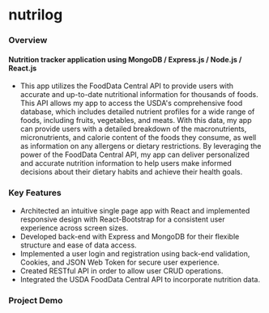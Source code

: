# nutrilog
### Overview 
#### Nutrition tracker application using MongoDB / Express.js / Node.js / React.js

* This app utilizes the FoodData Central API to provide users with accurate and up-to-date nutritional information for thousands of foods. This API allows my app to access the USDA's comprehensive food database, which includes detailed nutrient profiles for a wide range of foods, including fruits, vegetables, and meats. With this data, my app can provide users with a detailed breakdown of the macronutrients, micronutrients, and calorie content of the foods they consume, as well as information on any allergens or dietary restrictions. By leveraging the power of the FoodData Central API, my app can deliver personalized and accurate nutrition information to help users make informed decisions about their dietary habits and achieve their health goals.

### Key Features
* Architected an intuitive single page app with React and implemented responsive design with React-Bootstrap for a consistent user experience across screen sizes.
* Developed back-end with Express and MongoDB for their flexible structure and ease of data access.
* Implemented a user login and registration using back-end validation, Cookies, and JSON Web Token for secure user experience.
* Created RESTful API in order to allow user CRUD operations.
* Integrated the USDA FoodData Central API to incorporate nutrition data.

### Project Demo
